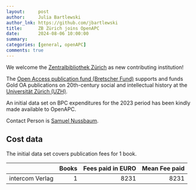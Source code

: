 ```yaml
---
layout:     post
author:     Julia Bartlewski
author_lnk: https://github.com/jbartlewski
title:      ZB Zürich joins OpenAPC
date:       2024-08-06 10:00:00
summary:    
categories: [general, openAPC]
comments: true
---
```





We welcome the [Zentralbibliothek Zürich](https://www.zb.uzh.ch/en) as new contributing institution!

The [Open Access publication fund (Bretscher Fund)](https://www.zb.uzh.ch/en/services/forschungsforderung#Bretscher) supports and funds Gold OA publications on 20th-century social and intellectual history at the [Universität Zürich (UZH)](https://www.uzh.ch/cmsssl/en.html).

An initial data set on BPC expenditures for the 2023 period has been kindly made available to OpenAPC.

Contact Person is [Samuel Nussbaum](mailto:samuel.nussbaum@zb.uzh.ch).


## Cost data



The initial data set covers publication fees for 1 book. 




|                | Books| Fees paid in EURO| Mean Fee paid|
|:---------------|-----:|-----------------:|-------------:|
|intercom Verlag |     1|              8231|          8231|



